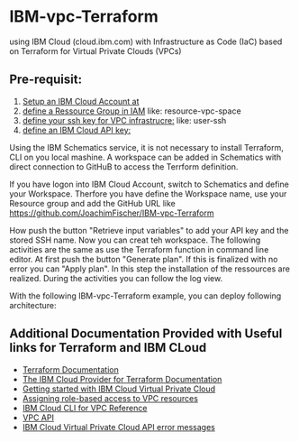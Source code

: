 # IBM-vpc-Terraform

using IBM Cloud (cloud.ibm.com) with Infrastructure as Code (IaC) based on Terraform for Virtual Private Clouds (VPCs)


## Pre-requisit:
1. [Setup an IBM Cloud Account at](https://cloud.IBM.com/)
2. [define a Ressource Group in IAM](https://cloud.ibm.com/account/resource-groups/) like: resource-vpc-space
3. [define your ssh key for VPC infrastrucre:](https://cloud.ibm.com/vpc/compute/sshKeys/) like: user-ssh
4. [define an IBM Cloud API key:](https://cloud.ibm.com/iam/apikeys/)

Using the IBM Schematics service, it is not necessary to install Terraform, CLI on you local mashine. A workspace can be added in Schematics with direct connection to GitHuB to access the Terrform definition.

If you have logon into IBM Cloud Account, switch to Schematics and define your Workspace. Therfore you have define the Workspace name, use your Resource group and add the GitHub URL like https://github.com/JoachimFischer/IBM-vpc-Terraform

How push the button "Retrieve input variables" to add your API key and the stored SSH name. Now you can creat teh workspace. The following activities are the same as use the Terraform function in command line editor. At first push the button "Generate plan". If this is finalized with no error you can "Apply plan". In this step the installation of the ressources are realized. During the activities you can follow the log view.

With the following IBM-vpc-Terraform example, you can deploy following architecture:


## Additional Documentation Provided with Useful links for Terraform and IBM CLoud 
- [Terraform Documentation](https://www.terraform.io/docs/index.html)
- [The IBM Cloud Provider for Terraform Documentation](https://ibm-cloud.github.io/tf-ibm-docs/index.html)
- [Getting started with IBM Cloud Virtual Private Cloud](https://cloud.ibm.com/docs/vpc-on-classic?topic=vpc-on-classic-getting-started)
- [Assigning role-based access to VPC resources](https://cloud.ibm.com/docs/vpc-on-classic?topic=vpc-on-classic-assigning-role-based-access-to-vpc-resources)
- [IBM Cloud CLI for VPC Reference](https://cloud.ibm.com/docs/vpc-on-classic?topic=vpc-infrastructure-cli-plugin-vpc-reference)
- [VPC API](https://cloud.ibm.com/apidocs/vpc-on-classic)
- [IBM Cloud Virtual Private Cloud API error messages](https://cloud.ibm.com/docs/vpc-on-classic?topic=vpc-on-classic-rias-error-messages)


